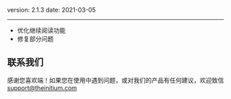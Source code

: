 version: 2.1.3
date: 2021-03-05

---

- 优化继续阅读功能
- 修复部分问题

## 联系我们

感谢您喜欢端！如果您在使用中遇到问题，或对我们的产品有任何建议，欢迎致信 [support@theinitium.com](mailto:support@theinitium.com)
